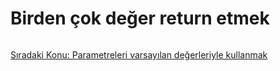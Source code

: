 # Birden çok değer return etmek

```js

```

<a href="https://omergulcicek.github.io/es6/es6-temel-ozellikleri/parametreleri-varsayilan-degerleriyle-kullanmak">Sıradaki Konu: Parametreleri varsayılan değerleriyle kullanmak</a>
